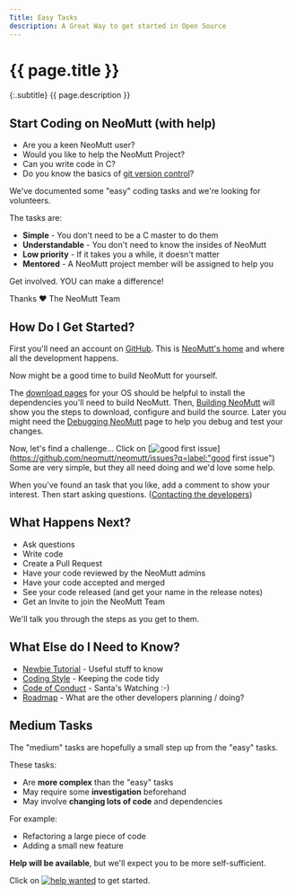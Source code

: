 ```yaml
---
Title: Easy Tasks
description: A Great Way to get started in Open Source
---
```


# {{ page.title }}

{:.subtitle}
{{ page.description }}

## Start Coding on NeoMutt (with help)

- Are you a keen NeoMutt user?
- Would you like to help the NeoMutt Project?
- Can you write code in C?
- Do you know the basics of [git version control](https://git-scm.com/)?

We've documented some "easy" coding tasks and we're looking for volunteers.

The tasks are:

- **Simple** - You don't need to be a C master to do them
- **Understandable** - You don't need to know the insides of NeoMutt
- **Low priority** - If it takes you a while, it doesn't matter
- **Mentored** - A NeoMutt project member will be assigned to help you

Get involved. YOU can make a difference!

Thanks ♥ The NeoMutt Team

## How Do I Get Started?

First you'll need an account on [GitHub](https://github.com/).
This is [NeoMutt's home](https://github.com/neomutt/neomutt) and where all the
development happens.

Now might be a good time to build NeoMutt for yourself.

The [download pages](/distro.html) for your OS should be helpful to install the
dependencies you'll need to build NeoMutt.  Then, [Building NeoMutt](/dev/build)
will show you the steps to download, configure and build the source.  Later you
might need the [Debugging NeoMutt](build/debug) page to help you debug and test
your changes.

Now, let's find a challenge...
Click on [![good first issue](/images/labels/good-first-issue.svg)](https://github.com/neomutt/neomutt/issues?q=label:"good first issue")
Some are very simple, but they all need doing and we'd love some help.

When you've found an task that you like, add a comment to show your interest.
Then start asking questions.  ([Contacting the developers](/about))

## What Happens Next?

- Ask questions
- Write code
- Create a Pull Request
- Have your code reviewed by the NeoMutt admins
- Have your code accepted and merged
- See your code released (and get your name in the release notes)
- Get an Invite to join the NeoMutt Team

We'll talk you through the steps as you get to them.

## What Else do I Need to Know?

- [Newbie Tutorial](/dev/newbie-tutorial) - Useful stuff to know
- [Coding Style](/dev/code) - Keeping the code tidy
- [Code of Conduct](/conduct) - Santa's Watching :-)
- [Roadmap](/dev/roadmap) - What are the other developers planning / doing?

## Medium Tasks

The "medium" tasks are hopefully a small step up from the "easy" tasks.

These tasks:
- Are **more complex** than the "easy" tasks
- May require some **investigation** beforehand
- May involve **changing lots of code** and dependencies

For example:
- Refactoring a large piece of code
- Adding a small new feature

**Help will be available**, but we'll expect you to be more self-sufficient.

Click on [![help wanted](/images/labels/help-wanted.svg)](https://github.com/neomutt/neomutt/issues?q=is:open+label:"help+wanted"+-label:"good+first+issue") to get started.


